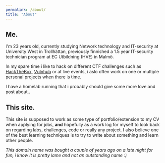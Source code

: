 ```yaml
---
permalink: /about/
title: "About"
---
```


## Me.

I'm 23 years old, currently studying Network technology and IT-security at University West in Trollhättan, previously finnished a 1.5 year IT-security technician program at EC Utbildning (HVE) in Malmö.


In my spare time i like to hack on different CTF challenges such as [HackTheBox](https://hackthebox.eu), [Vulnhub](https://vulnhub.com) or at live events, i aslo often work on one or multiple personal projects when there is time.

I have a homelab running that i probably should give some more love and post about..


## This site.

This site is supposed to work as some type of portfolio/extension to my CV when applying for jobs, **and** hopefully as a work log for myself to look back on regarding labs, challenges, code or really any project. I also believe one of the best learning techniques is to try to write about something and learn other people.


*This domain name was bought a couple of years ago on a late night for fun, i know it is pretty lame and not an outstanding name :)*
